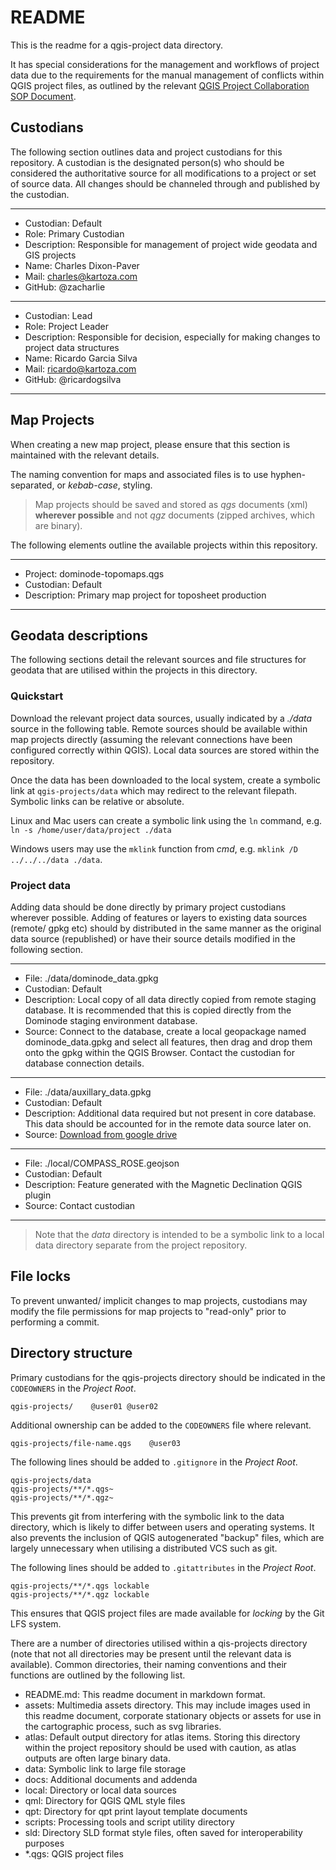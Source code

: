 # README

This is the readme for a qgis-project data directory.

It has special considerations for the management and workflows of project data due to the requirements for the manual management of conflicts within QGIS project files, as outlined by the relevant [QGIS Project Collaboration SOP Document](https://docs.google.com/document/d/1JkBSQfYDSvlybmNpwsK2DS0egbIRjkiApVBE2B1cGIA/edit?usp=sharing).

## Custodians

The following section outlines data and project custodians for this repository. A custodian is the designated person(s) who should be considered the authoritative source for all modifications to a project or set of source data. All changes should be channeled through and published by the custodian.

---

- Custodian: Default
- Role: Primary Custodian
- Description: Responsible for management of project wide geodata and GIS projects
- Name: Charles Dixon-Paver
- Mail: charles@kartoza.com
- GitHub: @zacharlie

---

- Custodian: Lead
- Role: Project Leader
- Description: Responsible for decision, especially for making changes to project data structures
- Name: Ricardo Garcia Silva
- Mail: ricardo@kartoza.com
- GitHub: @ricardogsilva

---

## Map Projects

When creating a new map project, please ensure that this section is maintained with the relevant details.

The naming convention for maps and associated files is to use hyphen-separated, or *kebab-case*, styling.

> Map projects should be saved and stored as *qgs* documents (xml) **wherever possible** and not *qgz* documents (zipped archives, which are binary).

The following elements outline the available projects within this repository.

---

* Project: dominode-topomaps.qgs
* Custodian: Default
* Description: Primary map project for toposheet production

---

## Geodata descriptions

The following sections detail the relevant sources and file structures for geodata that are utilised within the projects in this directory.

### Quickstart

Download the relevant project data sources, usually indicated by a *./data* source in the following table. Remote sources should be available within map projects directly (assuming the relevant connections have been configured correctly within QGIS). Local data sources are stored within the repository.

Once the data has been downloaded to the local system, create a symbolic link at ```qgis-projects/data``` which may redirect to the relevant filepath. Symbolic links can be relative or absolute.

Linux and Mac users can create a symbolic link using the ```ln``` command, e.g. ```ln -s /home/user/data/project ./data```

Windows users may use the ```mklink``` function from *cmd*, e.g. ```mklink /D ../../../data ./data```.

### Project data

Adding data should be done directly by primary project custodians wherever possible. Adding of features or layers to existing data sources (remote/ gpkg etc) should by distributed in the same manner as the original data source (republished) or have their source details modified in the following section.

---

- File: ./data/dominode_data.gpkg
- Custodian: Default
- Description: Local copy of all data directly copied from remote staging database. It is recommended that this is copied directly from the Dominode staging environment database.
- Source: Connect to the database, create a local geopackage named dominode_data.gpkg and select all features, then drag and drop them onto the gpkg within the QGIS Browser. Contact the custodian for database connection details.
 
---

- File: ./data/auxillary_data.gpkg
- Custodian: Default
- Description: Additional data required but not present in core database. This data should be accounted for in the remote data source later on.
- Source: [Download from google drive](https://drive.google.com/file/d/1lH3dr4Ic3EZmHfmmZXPCjM-vbp6V6epN/view?usp=sharing)

---

- File: ./local/COMPASS_ROSE.geojson
- Custodian: Default
- Description: Feature generated with the Magnetic Declination QGIS plugin
- Source: Contact custodian

---

> Note that the *data* directory is intended to be a symbolic link to a local data directory separate from the project repository.

## File locks

To prevent unwanted/ implicit changes to map projects, custodians may modify the file permissions for map projects to "read-only" prior to performing a commit.

## Directory structure

Primary custodians for the qgis-projects directory should be indicated in the ```CODEOWNERS``` in the *Project Root*.

```text
qgis-projects/    @user01 @user02
```

Additional ownership can be added to the ```CODEOWNERS``` file where relevant.

```text
qgis-projects/file-name.qgs    @user03
```

The following lines should be added to ```.gitignore``` in the *Project Root*.

```text
qgis-projects/data
qgis-projects/**/*.qgs~
qgis-projects/**/*.qgz~
```

This prevents git from interfering with the symbolic link to the data directory, which is likely to differ between users and operating systems. It also prevents the inclusion of QGIS autogenerated "backup" files, which are largely unnecessary when utilising a distributed VCS such as git.

The following lines should be added to ```.gitattributes``` in the *Project Root*.

```text
qgis-projects/**/*.qgs lockable
qgis-projects/**/*.qgz lockable
```

This ensures that QGIS project files are made available for *locking* by the Git LFS system.

There are a number of directories utilised within a qis-projects directory (note that not all directories may be present until the relevant data is available). Common directories, their naming conventions and their functions are outlined by the following list.

- README.md: This readme document in markdown format.
- assets: Multimedia assets directory. This may include images used in this readme document, corporate stationary objects or assets for use in the cartographic process, such as svg libraries.
- atlas: Default output directory for atlas items. Storing this directory within the project repository should be used with caution, as atlas outputs are often large binary data.
- data: Symbolic link to large file storage
- docs: Additional documents and addenda
- local: Directory or local data sources
- qml: Directory for QGIS QML style files
- qpt: Directory for qpt print layout template documents
- scripts: Processing tools and script utility directory
- sld: Directory SLD format style files, often saved for interoperability purposes
- *.qgs: QGIS project files
